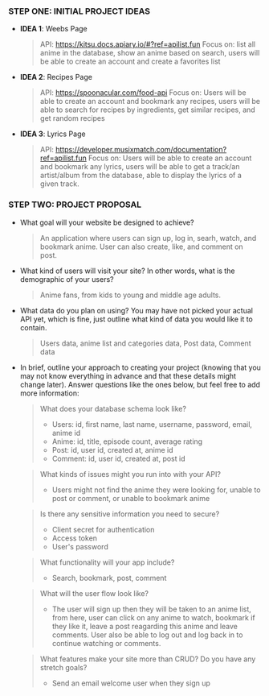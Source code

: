 ### STEP ONE: INITIAL PROJECT IDEAS

- **IDEA 1**: Weebs Page
    > API: https://kitsu.docs.apiary.io/#?ref=apilist.fun
    Focus on: list all anime in the database, show an anime based on search, users will be able to create an account and create a favorites list

- **IDEA 2**: Recipes Page
    > API: https://spoonacular.com/food-api 
    Focus on: Users will be able to create an account and bookmark any recipes, users will be able to search for recipes by ingredients, get similar recipes, and get random recipes

- **IDEA 3**: Lyrics Page
    > API: https://developer.musixmatch.com/documentation?ref=apilist.fun
    Focus on: Users will be able to create an account and bookmark any lyrics, users will be able to get a track/an artist/album from the database, able to display the lyrics of a given track.



### STEP TWO: PROJECT PROPOSAL
- What goal will your website be designed to achieve?
    > An application where users can sign up, log in, searh, watch, and bookmark anime. User can also create, like, and comment on post.

- What kind of users will visit your site? In other words, what is the demographic of your users?
    > Anime fans, from kids to young and middle age adults.

- What data do you plan on using? You may have not picked your actual API yet, which is fine, just outline what kind of data you would like it to contain.
    > Users data, anime list and categories data, Post data, Comment data

- In brief, outline your approach to creating your project (knowing that you may not know everything in advance and that these details might change later). Answer questions like the ones below, but feel free to add more information:
  > What does your database schema look like?
  > - Users: id, first name, last name, username, password, email, anime id
  > - Anime: id, title, episode count, average rating
  > - Post: id, user id, created at, anime id
  > - Comment: id, user id, created at, post id 

  > What kinds of issues might you run into with your API?
  > - Users might not find the anime they were looking for, unable to post or comment, or unable to bookmark anime

  > Is there any sensitive information you need to secure?
  > - Client secret for authentication
  > - Access token
  > - User's password

  > What functionality will your app include?
  > - Search, bookmark, post, comment

  > What will the user flow look like?
  > - The user will sign up then they will be taken to an anime list, from here, user can click on any anime to watch, bookmark if they like it, leave a post reagarding this anime and leave comments. User also be able to log out and log back in to continue watching or comments.

  > What features make your site more than CRUD? Do you have any stretch goals?
  > - Send an email welcome user when they sign up 



























